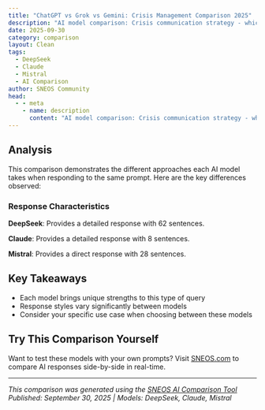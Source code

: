 ```yaml
---
title: "ChatGPT vs Grok vs Gemini: Crisis Management Comparison 2025"
description: "AI model comparison: Crisis communication strategy - which AI handles PR disaster best?..."
date: 2025-09-30
category: comparison
layout: Clean
tags:
  - DeepSeek
  - Claude
  - Mistral
  - AI Comparison
author: SNEOS Community
head:
  - - meta
    - name: description
      content: "AI model comparison: Crisis communication strategy - which AI handles PR disaster best?..."
---
```


<ChatComparison
  title="ChatGPT vs Grok vs Gemini: Crisis Management Comparison 2025"
  prompt="Crisis communication strategy - which AI handles PR disaster best?"
  :responses='{
    "DeepSeek": "Of course. This is an excellent question that gets to the heart of practical AI application in a high-stakes field.\n\nThe short answer is: **There is no single \u0022best\u0022 AI for handling a PR disaster.** A winning crisis communication strategy uses a *combination* of AI tools, each playing a specific role at different stages of the crisis.\n\nThink of it as building a team: you need a strategist, a sentiment analyst, a content writer, and a monitoring scout. No single person (or AI) can do it all perfectly under extreme pressure.\n\nHere\u2019s a breakdown of which AI types handle which parts of a PR disaster best, forming a comprehensive AI-augmented strategy.\n\n### The Crisis Communication Lifecycle \u0026 The AI Best Suited for Each Stage\n\n---\n\n#### Stage 1: Early Detection \u0026 Monitoring (The Radar)\n**Goal:** Spot the crisis before it explodes. Understand the scale and spread.\n\n*   **Best AI Type:** **AI-Powered Media \u0026 Social Listening Tools**\n*   **Examples:** **Meltwater**, **Cision**, **Brandwatch**, **Talkwalker**\n*   **What They Do Best:**\n    *   **Volume \u0026 Velocity Analysis:** Instantly detect a sudden, massive spike in mentions of your brand, executives, or related keywords.\n    *   **Sentiment Analysis:** Gauge whether the conversation is turning negative in real-time, and how rapidly.\n    *   **Influencer Identification:** Identify which accounts (journalists, influencers, key opinion leaders) are driving the narrative, so you can prioritize outreach.\n    *   **Topic Clustering:** Automatically group conversations into themes (e.g., \u0022product defect,\u0022 \u0022CEO statement,\u0022 \u0022customer service complaints\u0022) to understand the root causes of the anger.\n\n**Verdict:** For pure monitoring and detection, these specialized platforms are unbeatable. A general-purpose chatbot like ChatGPT cannot do this.\n\n---\n\n#### Stage 2: Analysis \u0026 Strategy Formulation (The War Room)\n**Goal:** Understand the nuances of the anger, identify key messages, and plan your response.\n\n*   **Best AI Type:** **Advanced Large Language Models (LLMs) and Sentiment Analysis Engines**\n*   **Examples:** **ChatGPT (GPT-4), Claude 3, Microsoft Copilot**\n*   **What They Do Best:**\n    *   **Nuanced Sentiment Deep-Dive:** Go beyond \u0022positive/negative\u0022 to analyze the *emotions* driving the conversation (e.g., anger, betrayal, fear, disappointment).\n    *   **Stakeholder Mapping:** Help generate a list of all affected stakeholders (customers, employees, investors, regulators) and draft tailored messaging for each group.\n    *   **Scenario Planning:** \u0022Simulate\u0022 potential questions from the media, public reactions to different apology statements, and identify unintended consequences of your messaging. (e.g., \u0022What are the top 10 toughest questions a journalist will ask about this data breach?\u0022)\n    *   **Message Ideation \u0026 Framing:** Brainstorm different ways to frame your key messages\u2014apology, accountability, action.\n\n**Verdict:** LLMs like Claude and GPT-4 excel at rapid analysis, brainstorming, and strategic thinking, acting as a powerful assistant to the human crisis team.\n\n---\n\n#### Stage 3: Content Creation \u0026 Drafting (The Press Office)\n**Goal:** Quickly draft accurate, consistent, and tone-appropriate communications.\n\n*   **Best AI Type:** **Advanced LLMs and AI Writing Assistants**\n*   **Examples:** **ChatGPT (GPT-4), Claude 3, Jasper**\n*   **What They Do Best:**\n    *   **Rapid Drafting:** Generate first drafts of press releases, holding statements, social media posts, and internal employee memos in seconds.\n    *   **Tone Adjustment:** Ensure the language is consistently empathetic, accountable, and serious. You can prompt: \u0022Rewrite this press release to sound more compassionate and less corporate.\u0022\n    *   **Consistency Checking:** Ensure key messages are consistently woven through all draft communications.\n    *   **Q\u0026A and FAQ Preparation:** Draft potential Q\u0026A documents for spokespeople and customer service teams.\n\n**\u003E \u003E\u003E\u003E\u003E\u003E CRITICAL CAVEAT \u003C\u003C\u003C\u003C\u003C\u003C**\n**This is where AI is most dangerous.** AI can hallucinate (invent facts), sound robotic, or miss subtle cultural nuances. **Every single word of an AI-generated crisis draft must be ruthlessly fact-checked and edited by a seasoned human PR professional.** The final accountability rests with humans.\n\n---\n\n#### Stage 4: Response \u0026 Engagement (The Front Line)\n**Goal:** Respond to individual inquiries at scale without losing the human touch.\n\n*   **Best AI Type:** **Sophisticated Chatbots and Customer Service AI**\n*   **Examples:** **Zendesk Answer Bot, Intercom\u0027s Fin, Drift**\n*   **What They Do Best:**\n    *   **Triage \u0026 Routing:** Handle basic, repetitive queries (\u0022Where is my refund?\u0022 \u0022Is the service back online?\u0022) and route complex, emotionally charged issues to human agents.\n    *   **Providing Consistent Information:** Ensure every customer gets the same factual information from the bot, preventing the spread of misinformation.\n    *   **24/7 Capacity:** Operate around the clock when a crisis breaks in different time zones.\n\n**Verdict:** AI is excellent for tier-1 support and triage during a crisis, but it must be carefully programmed with approved messaging and must seamlessly hand off to humans for sensitive issues.\n\n---\n\n### Head-to-Head Comparison\n\n| AI Tool Type | Best For | Pros | Cons |\n| :--- | :--- | :--- | :--- |\n| **Social Listening AI** (Meltwater, Brandwatch) | **Detection \u0026 Monitoring** | Real-time alerts, granular sentiment, identifies influencers. | Doesn\u0027t create content; purely analytical. |\n| **Advanced LLMs** (ChatGPT-4, Claude 3) | **Strategy \u0026 Drafting** | Incredibly fast brainstorming and drafting, versatile. | Can hallucinate facts; lacks real-time data; requires expert human oversight. |\n| **Customer Service AI** (Zendesk, Intercom) | **Response \u0026 Engagement** | Scales customer communication, provides instant, consistent answers. | Can feel impersonal; risks escalating anger if poorly programmed. |\n\n### The Verdict and Final Strategy\n\nSo, which AI handles a PR disaster best? **The winning combination is:**\n\n1.  **A Social Listening AI** as your early-warning system and real-time pulse checker.\n2.  **An Advanced LLM (like Claude 3 or GPT-4)** as your strategic analyst and rapid-response drafting assistant.\n3.  **A Customer Service AI** as your scalable front-line responder.\n\n**The ultimate \u0022AI\u0022 that handles the disaster best is a *PR professional* who knows how to orchestrate these tools effectively.** The human provides the empathy, ethical judgment, strategic oversight, and final approval that AI fundamentally lacks.\n\n**In a crisis, AI provides speed and scale, but humanity provides trust and truth.** The most effective crisis communication strategy leverages the former to empower the latter.",
    "Claude": "Here\u0027s how different AI systems approach crisis communication, based on their strengths:\n\n## **For Real-Time Monitoring \u0026 Response**\n- **Claude** (me): Good at drafting measured, empathetic responses and analyzing stakeholder concerns\n- **ChatGPT**: Strong at generating multiple response options quickly\n- **Specialized tools**: Brandwatch, Sprinklr for social listening\n\n## **Key Strengths by AI Type:**\n\n**Large Language Models (Claude, ChatGPT, Gemini):**\n- Draft initial response statements\n- Analyze sentiment and stakeholder mapping\n- Generate FAQ responses\n- Create messaging frameworks\n\n**Specialized PR/Communications AI:**\n- **Grammarly Business**: Tone consistency\n- **Crystal**: Audience personality insights\n- **Mention/Hootsuite AI**: Social monitoring\n\n## **Best Practices Regardless of AI:**\n\n1. **Human oversight is essential** - AI drafts, humans approve\n2. **Speed vs. accuracy balance** - Don\u0027t rush automated responses\n3. **Multi-channel coordination** - Ensure consistent messaging\n4. **Sentiment monitoring** - Track response effectiveness\n\n## **Reality Check:**\nNo AI \u0022handles\u0022 PR disasters alone. The most effective approach combines:\n- AI for speed and scale\n- Human judgment for nuance and empathy\n- Real crisis communication expertise\n- Legal review when needed\n\nWhat specific type of crisis communication challenge are you facing? I can provide more targeted guidance.",
    "Mistral": "When it comes to handling a PR disaster, no AI can fully replace human expertise, empathy, and strategic thinking. However, AI can significantly assist in various aspects of crisis communication. Here are some AI tools and platforms that can be particularly useful in different stages of managing a PR crisis:\n\n1. **Sentiment Analysis and Monitoring:**\n   - **Brand24**: Monitors social media and online mentions to track sentiment and identify potential crises early.\n   - **Hootsuite Insights**: Provides real-time analytics and sentiment analysis to help understand public perception.\n\n2. **Content Generation and Messaging:**\n   - **Grammarly**: Ensures that all communications are clear, concise, and free of errors.\n   - **Copy.ai**: Can help draft initial responses and messaging, which can then be refined by PR professionals.\n\n3. **Crisis Simulation and Training:**\n   - **CrisisVu**: Offers crisis simulation tools to help organizations prepare for and practice crisis response.\n   - **CrisisReady**: Provides training and simulation exercises to enhance crisis readiness.\n\n4. **Media Monitoring and Analysis:**\n   - **Meltwater**: Offers comprehensive media monitoring and analysis to track the impact of a crisis.\n   - **Cision**: Provides media monitoring, analysis, and distribution tools to manage crisis communications effectively.\n\n5. **Customer Engagement and Support:**\n   - **Chatbots (e.g., IBM Watson, Microsoft Bot Framework)**: Can handle initial customer inquiries and provide consistent messaging during a crisis.\n   - **Zendesk**: Helps manage customer support and engagement, ensuring that all inquiries are addressed promptly.\n\n6. **Data Analysis and Reporting:**\n   - **Tableau**: Can be used to visualize data and track the impact of crisis communications over time.\n   - **Google Analytics**: Provides insights into website traffic and user behavior, helping to understand the online impact of a crisis.\n\n7. **Crisis Management Platforms:**\n   - **Everbridge**: Offers a comprehensive crisis management platform that includes communication tools, incident management, and situational awareness.\n   - **CrisisGo**: Provides a suite of tools for crisis communication, including alert systems and incident management.\n\nWhile these tools can be incredibly helpful, it\u0027s important to remember that AI should augment, not replace, human decision-making in crisis communication. Effective crisis management requires a blend of technological support and human judgment to navigate complex situations successfully."
  }'
  published-date="14:26"
/>

## Analysis

This comparison demonstrates the different approaches each AI model takes when responding to the same prompt. Here are the key differences observed:

### Response Characteristics

**DeepSeek**: Provides a detailed response with 62 sentences. 

**Claude**: Provides a detailed response with 8 sentences. 

**Mistral**: Provides a direct response with 28 sentences. 

## Key Takeaways

- Each model brings unique strengths to this type of query
- Response styles vary significantly between models
- Consider your specific use case when choosing between these models

## Try This Comparison Yourself

Want to test these models with your own prompts? Visit [SNEOS.com](https://sneos.com) to compare AI responses side-by-side in real-time.

---

*This comparison was generated using the [SNEOS AI Comparison Tool](https://sneos.com)*
*Published: September 30, 2025 | Models: DeepSeek, Claude, Mistral*
